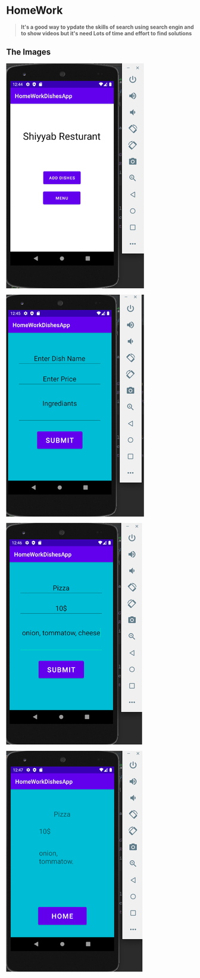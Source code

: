 # HomeWork

>**It's a good way to ypdate the skills of search using search engin and to show videos but it's need Lots of time and effort to find solutions**

## The Images

![](home.png)


![](addDishes.png)

![](added.png)

![](menu.png)
